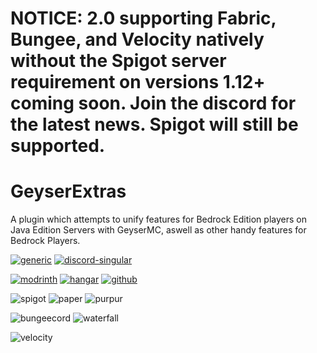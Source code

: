 # NOTICE: 2.0 supporting Fabric, Bungee, and Velocity natively without the Spigot server requirement on versions 1.12+ coming soon. Join the discord for the latest news. Spigot will still be supported.

# GeyserExtras

A plugin which attempts to unify features for Bedrock Edition players on Java Edition Servers with GeyserMC, aswell as other handy features for Bedrock Players.

[![generic](https://cdn.jsdelivr.net/npm/@intergrav/devins-badges@3/assets/compact/documentation/generic_vector.svg)](https://github.com/GeyserExtras/GeyserExtras/wiki)
[![discord-singular](https://cdn.jsdelivr.net/npm/@intergrav/devins-badges@3/assets/compact/social/discord-singular_vector.svg)](https://discord.gg/2FfuShKQgy)

[![modrinth](https://cdn.jsdelivr.net/npm/@intergrav/devins-badges@3/assets/compact/available/modrinth_vector.svg)](https://modrinth.com/plugin/geyserextras) 
[![hangar](https://cdn.jsdelivr.net/npm/@intergrav/devins-badges@3/assets/compact/available/hangar_vector.svg)](https://hangar.papermc.io/GeyserExtras/GeyserExtras)
[![github](https://cdn.jsdelivr.net/npm/@intergrav/devins-badges@3/assets/compact/available/github_vector.svg)](https://github.com/GeyserExtras/GeyserExtras/releases)

![spigot](https://cdn.jsdelivr.net/npm/@intergrav/devins-badges@3/assets/compact/supported/spigot_vector.svg)
![paper](https://cdn.jsdelivr.net/npm/@intergrav/devins-badges@3/assets/compact-minimal/supported/paper_vector.svg)
![purpur](https://cdn.jsdelivr.net/npm/@intergrav/devins-badges@3/assets/compact-minimal/supported/purpur_vector.svg)

![bungeecord](https://cdn.jsdelivr.net/npm/@intergrav/devins-badges@3/assets/compact/supported/bungeecord_vector.svg)
![waterfall](https://cdn.jsdelivr.net/npm/@intergrav/devins-badges@3/assets/compact-minimal/supported/waterfall_vector.svg)

![velocity](https://cdn.jsdelivr.net/npm/@intergrav/devins-badges@3/assets/compact/supported/velocity_vector.svg)